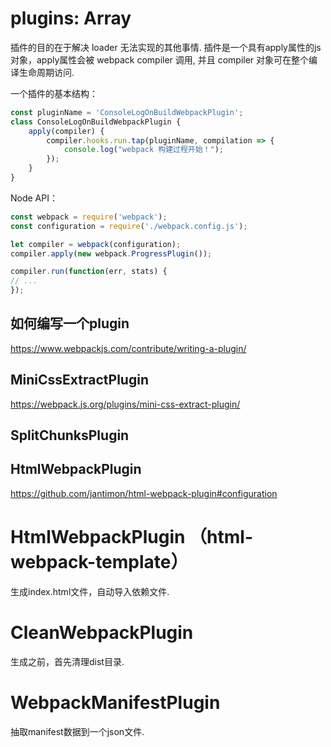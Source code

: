 # plugins: Array
插件的目的在于解决 loader 无法实现的其他事情.
插件是一个具有apply属性的js对象，apply属性会被 webpack compiler 调用, 并且 compiler 对象可在整个编译生命周期访问.

一个插件的基本结构：
```js
const pluginName = 'ConsoleLogOnBuildWebpackPlugin';
class ConsoleLogOnBuildWebpackPlugin {
    apply(compiler) {
        compiler.hooks.run.tap(pluginName, compilation => {
            console.log("webpack 构建过程开始！");
        });
    }
}
```
Node API：
```js
const webpack = require('webpack'); 
const configuration = require('./webpack.config.js');

let compiler = webpack(configuration);
compiler.apply(new webpack.ProgressPlugin());

compiler.run(function(err, stats) {
// ...
});

```


## 如何编写一个plugin
https://www.webpackjs.com/contribute/writing-a-plugin/


## MiniCssExtractPlugin
https://webpack.js.org/plugins/mini-css-extract-plugin/



## SplitChunksPlugin

## HtmlWebpackPlugin
https://github.com/jantimon/html-webpack-plugin#configuration



# HtmlWebpackPlugin （html-webpack-template）
生成index.html文件，自动导入依赖文件.

# CleanWebpackPlugin
生成之前，首先清理dist目录.

# WebpackManifestPlugin
抽取manifest数据到一个json文件.